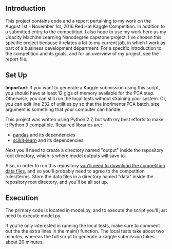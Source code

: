 ## Introduction
This project contains code and a report pertaining to my work on the
August 1st - November 1st, 2016 Red Hat Kaggle Competition. In addition
to a submitted entry to the competition, I also hope to use my work here
as my Udacity Machine Learning Nanodegree capstone project. I've chosen
this specific project because it relates a lot to my current job, in
which I work as part of a business development department. For a
specific introduction to the competition and its goals, and for an
overview of my project, see the report file.

## Set Up
**Important**: If you want to generate a Kaggle submission using this
script, you should have at least 12 gigs of memory available for the
PCA step. Otherwise, you can still run the local tests without straining
your system. Or, you can edit line 232 of utilities.py so that the
IncrimentalPCA batch_size argument is something that your computer can
handle.

This project was written using Python 2.7, but with my best efforts to
make it Python 3 compatible. Required libraries are:

* [pandas](http://pandas.pydata.org/) and its dependencies
* [scikit-learn](http://scikit-learn.org/) and its dependencies

Next you'll need to create a directory named "output" inside the
repository root directory, which is where model outputs will save to.

Also, in order to run this repository
[you'll need to download the competition data files](https://www.kaggle.com/c/predicting-red-hat-business-value/data),
and so you'll probably need to agree to the competition rules/terms.
Store the data files in a directory named "data" inside the repository
root directory, and you'll be all set up.

## Execution
The primary code is located in model.py, and to execute the script
you'll just need to execute model.py.

If you're only interested in running the local tests, make sure to
comment out the the extra lines in the main() function. The local tests
take about two minutes, whereas the full script to generate a kaggle
submission takes about 20 minutes.